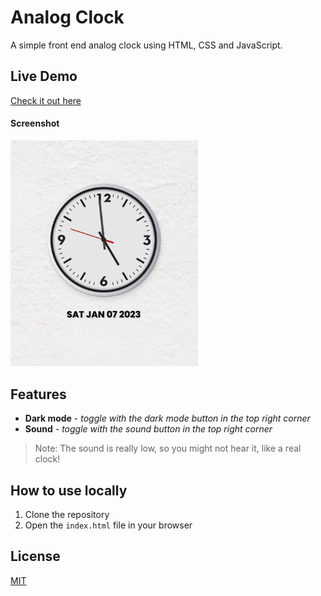 # Analog Clock

A simple front end analog clock using HTML, CSS and JavaScript.

## Live Demo

[Check it out here](https://emanuelefavero.github.io/analog-clock/)

#### Screenshot

<img src="screenshot.png" alt="screenshot" width="300">

## Features

- **Dark mode** - _toggle with the dark mode button in the top right corner_
- **Sound** - _toggle with the sound button in the top right corner_

> Note: The sound is really low, so you might not hear it, like a real clock!

## How to use locally

1. Clone the repository
2. Open the `index.html` file in your browser

## License

[MIT](LICENSE)
